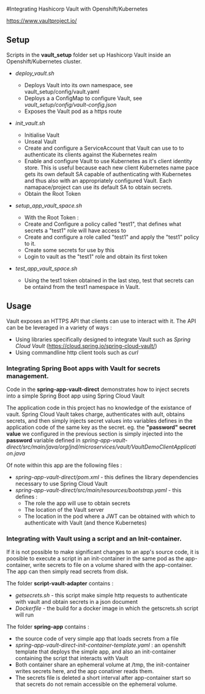 #Integrating Hashicorp Vault with Openshift/Kubernetes

https://www.vaultproject.io/

## Setup

Scripts in the **vault_setup** folder set up Hashicorp Vault inside an Openshift/Kubernetes cluster.

   * _deploy_vault.sh_
      * Deploys Vault into its own namespace, see vault_setup/config/vault.yaml
      * Deploys a a ConfigMap to configure Vault, see _vault_setup/config/vault-config.json_
      * Exposes the Vault pod as a https route
      
   * _init_vault.sh_
      * Initialise Vault
      * Unseal Vault
      * Create and configure a ServiceAccount that Vault can use to to authenticate its clients against the Kubernetes realm
      * Enable and configure Vault to use Kubernetes as it's client identity store. This is useful because each new client Kubernetes name pace gets its own default SA capable of authenticating with Kubernetes and thus also with an appropriately configured Vault. Each namapace/project can use its default SA to obtain secrets.
      * Obtain the Root Token 
      
   * _setup_app_vault_space.sh_
     * With the Root Token :
     * Create and Configure a policy called "test1", that defines what secrets a "test1" role will have access to
     * Create and configure a role called "test1" and apply the "test1" policy to it.
     * Create some secrets for use by this 
     * Login to vault as the "test1" role and obtain its first token 
     
   * _test_app_vault_space.sh_
     * Using the test1 token obtained in the last step, test that secrets can be ontaind from the test1 namespace in Vault.
     
## Usage

Vault exposes an HTTPS API that clients can use to interact with it. The API can be be leveraged in a variety of ways :
   * Using libraries specifically designed to integrate Vault such as _Spring Cloud Vault_ (https://cloud.spring.io/spring-cloud-vault/)
   * Using commandline http client tools such as _curl_
   
   
### Integrating Spring Boot apps with Vault for secrets management.

Code in the **spring-app-vault-direct** demonstrates how to inject secrets into a simple Spring Boot app using Spring Cloud Vault

The application code in this project has no knowledge of the existance of vault. Spring Cloud Vault takes charge, authenticates with ault, obtains secrets, and then simply injects secret values into variables defines in the application code of the same key as the secret. eg. the **"password" secret value** we configured in the previous section is simply injected into the **password** variable defined in _spring-app-vault-direct/src/main/java/org/jnd/microservices/vault/VaultDemoClientApplication.java_ 

Of note within this app are the following files :
   * _spring-app-vault-direct/pom.xml_ - this defines the library dependencies necessary to use Spring Cloud Vault
   * _spring-app-vault-direct/src/main/resources/bootstrap.yaml_ - this defines :
      * The role the app will use to obtain secrets
      * The location of the Vault server
      * The location in the pod where a JWT can be obtained with which to authenticate with Vault (and thence Kubernetes)
      
### Integrating with Vault using a script and an Init-container.

If it is not possible to make significant changes to an app's source code, it is poosible to execute a script in an init-container in the same pod as the app-container, write secrets to file on a volume shared with the app-container. The app can then simply read secrets from disk.

The folder **script-vault-adapter** contains :
   * _getsecrets.sh_ - this script make simple http requests to authenticate with vault and obtain secrets in a json document
   * _Dockerfile_ - the build for a docker image in which the getscrets.sh script will run
   
The folder **spring-app** contains :
   * the source code of very simple app that loads secrets from a file
   * _spring-app-vault-direct-init-container-template.yaml_ : an openshift template that deploys the simple app, and also an init-container containing the script that interacts with Vault
   * Both container share an ephemeral volume at /tmp, the init-container writes secrets here, and the app conatiner reads them.
   * The secrets file is deleted a short interval after app-container start so that secrets do not remain accessible on the ephemeral volume.  
          